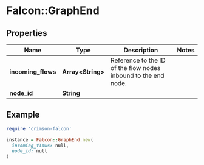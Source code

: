 # Falcon::GraphEnd

## Properties

| Name | Type | Description | Notes |
| ---- | ---- | ----------- | ----- |
| **incoming_flows** | **Array&lt;String&gt;** | Reference to the ID of the flow nodes inbound to the end node. |  |
| **node_id** | **String** |  |  |

## Example

```ruby
require 'crimson-falcon'

instance = Falcon::GraphEnd.new(
  incoming_flows: null,
  node_id: null
)
```

